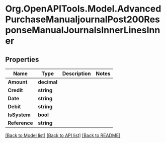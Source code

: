 # Org.OpenAPITools.Model.AdvancedPurchaseManualjournalPost200ResponseManualJournalsInnerLinesInner

## Properties

Name | Type | Description | Notes
------------ | ------------- | ------------- | -------------
**Amount** | **decimal** |  | 
**Credit** | **string** |  | 
**Date** | **string** |  | 
**Debit** | **string** |  | 
**IsSystem** | **bool** |  | 
**Reference** | **string** |  | 

[[Back to Model list]](../README.md#documentation-for-models) [[Back to API list]](../README.md#documentation-for-api-endpoints) [[Back to README]](../README.md)

